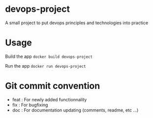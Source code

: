 # devops-project
A small project to put devops principles and technologies into practice

# Usage

Build the app
```docker build devops-project```

Run the app
```docker run devops-project```

# Git commit convention

- feat : For newly added functionnality
- fix : For bugfixing
- doc : For documentation updating (comments, readme, etc ...)